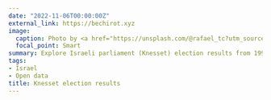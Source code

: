 ```yaml
---
date: "2022-11-06T00:00:00Z"
external_link: https://bechirot.xyz
image:
  caption: Photo by <a href="https://unsplash.com/@rafael_tc?utm_source=unsplash&utm_medium=referral&utm_content=creditCopyText">Rafael Nir</a> on <a href="https://unsplash.com/s/photos/knesset?utm_source=unsplash&utm_medium=referral&utm_content=creditCopyText">Unsplash</a>
  focal_point: Smart
summary: Explore Israeli parliament (Knesset) election results from 1999 to 2022
tags:
- Israel
- Open data
title: Knesset election results
---
```

